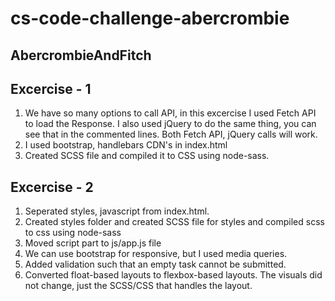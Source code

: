 # cs-code-challenge-abercrombie
AbercrombieAndFitch
-------------------------------
Excercise - 1
-------------
1. We have so many options to call API, in this excercise I used Fetch API to load the Response. I also used jQuery to do the same thing, you can see that in the commented lines. Both Fetch API, jQuery calls will work.
2. I used bootstrap, handlebars CDN's in index.html
3. Created SCSS file and compiled it to CSS using node-sass.



Excercise - 2
-------------
1. Seperated styles, javascript from index.html.
2. Created styles folder and created SCSS file for styles and compiled scss to css using node-sass
3. Moved script part to js/app.js file
4. We can use bootstrap for responsive, but I used media queries.
5. Added validation such that an empty task cannot be submitted.
6. Converted float-based layouts to flexbox-based layouts. The visuals did not change, just the SCSS/CSS that handles the layout.

